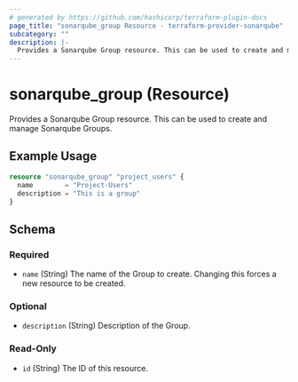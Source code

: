 ```yaml
---
# generated by https://github.com/hashicorp/terraform-plugin-docs
page_title: "sonarqube_group Resource - terraform-provider-sonarqube"
subcategory: ""
description: |-
  Provides a Sonarqube Group resource. This can be used to create and manage Sonarqube Groups.
---
```


# sonarqube_group (Resource)

Provides a Sonarqube Group resource. This can be used to create and manage Sonarqube Groups.

## Example Usage

```terraform
resource "sonarqube_group" "project_users" {
  name        = "Project-Users"
  description = "This is a group"
}
```

<!-- schema generated by tfplugindocs -->
## Schema

### Required

- `name` (String) The name of the Group to create. Changing this forces a new resource to be created.

### Optional

- `description` (String) Description of the Group.

### Read-Only

- `id` (String) The ID of this resource.

